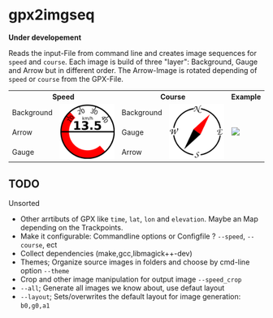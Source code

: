 # gpx2imgseq

**Under developement**

Reads the input-File from command line and creates image sequences for `speed` and `course`.
Each image is build of three "layer": Background, Gauge and Arrow but in different order.
The Arrow-Image is rotated depending of `speed` or `course` from the GPX-File.

<table>
  <tr>
    <th colspan="2">Speed</th>
    <th colspan="2">Course</th>
    <th colspan="2">Example</th>
  </tr>
  <tr>
    <td>Background</td>
    <td rowspan="3"><img src="/misc/speed.png?raw=true" width="128"></td>
    <td>Background</td>
    <td rowspan="3"><img src="/misc/course.png?raw=true" width="128"></td>
    <td rowspan="3"><img src="/misc/example.gif?raw=true" width="128"></td>
  </tr>
  <tr>
    <td>Arrow</td>
    <td>Gauge</td>
  </tr>
  <tr>
    <td>Gauge</td>
    <td>Arrow</td>
  </tr>
</table>


## TODO

Unsorted
- Other arrtibuts of GPX like `time`, `lat`, `lon` and `elevation`. Maybe an Map depending on the Trackpoints.
- Make it configurable: Commandline options or Configfile ? `--speed`, `--course`, ect
- Collect dependencies (make,gcc,libmagick++-dev)
- Themes; Organize source images in folders and choose by cmd-line option `--theme`
- Crop and other image manipulation for output image `--speed_crop`
- `--all`; Generate all images we know about, use defaut layout
- `--layout`; Sets/overwrites the default layout for image generation: `b0,g0,a1`


